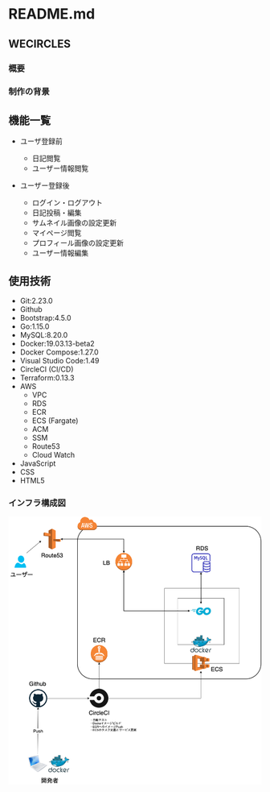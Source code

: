 # README.md

## WECIRCLES

### 概要

### 制作の背景

## 機能一覧

- ユーザ登録前

  - 日記閲覧
  - ユーザー情報閲覧

- ユーザー登録後

  - ログイン・ログアウト
  - 日記投稿・編集
  - サムネイル画像の設定更新
  - マイページ閲覧
  - プロフィール画像の設定更新
  - ユーザー情報編集

## 使用技術

- Git:2.23.0
- Github
- Bootstrap:4.5.0
- Go:1.15.0
- MySQL:8.20.0
- Docker:19.03.13-beta2
- Docker Compose:1.27.0
- Visual Studio Code:1.49
- CircleCI (CI/CD)
- Terraform:0.13.3
- AWS
  - VPC
  - RDS
  - ECR
  - ECS (Fargate)
  - ACM
  - SSM
  - Route53
  - Cloud Watch
- JavaScript
- CSS
- HTML5

### インフラ構成図

![インフラ構成図](/assets/infra_structures.png)
